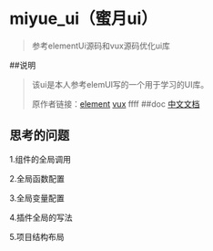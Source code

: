 # miyue_ui（蜜月ui）
> 参考elementUi源码和vux源码优化ui库

##说明
>该ui是本人参考elemUI写的一个用于学习的UI库。
>
>原作者链接：[element](https://github.com/ElemeFE/element)      [vux](https://github.com/airyland/vux)
ffff
##doc
[中文文档](https://www.pagewang.com/miyue_ui)


## 思考的问题
1.组件的全局调用

2.全局函数配置

3.全局变量配置

4.插件全局的写法

5.项目结构布局

